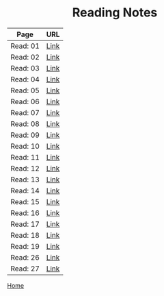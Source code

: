# **<center> Reading Notes </center>**


 Page | URL
 ---- | ----
 Read: 01 | [Link](https://faisalabuzaid.github.io/reading-notes/code401/class-01)
 Read: 02 | [Link](https://faisalabuzaid.github.io/reading-notes/code401/class-02)
 Read: 03 | [Link](https://faisalabuzaid.github.io/reading-notes/code401/class-03)
 Read: 04 | [Link](https://faisalabuzaid.github.io/reading-notes/code401/class-04)
 Read: 05 | [Link](https://faisalabuzaid.github.io/reading-notes/code401/class-05)
 Read: 06 | [Link](https://faisalabuzaid.github.io/reading-notes/code401/class-06)
 Read: 07 | [Link](https://faisalabuzaid.github.io/reading-notes/code401/class-07)
 Read: 08 | [Link](https://faisalabuzaid.github.io/reading-notes/code401/class-08)
 Read: 09 | [Link](https://faisalabuzaid.github.io/reading-notes/code401/class-09)
 Read: 10 | [Link](https://faisalabuzaid.github.io/reading-notes/code401/class-10)
 Read: 11 | [Link](https://faisalabuzaid.github.io/reading-notes/code401/class-11)
 Read: 12 | [Link](https://faisalabuzaid.github.io/reading-notes/code401/class-12)
 Read: 13 | [Link](https://faisalabuzaid.github.io/reading-notes/code401/class-13)
 Read: 14| [Link](https://faisalabuzaid.github.io/reading-notes/code401/class-14)
 Read: 15| [Link](https://faisalabuzaid.github.io/reading-notes/code401/class-15)
 Read: 16 | [Link](https://faisalabuzaid.github.io/reading-notes/code401/class-16)
 Read: 17 | [Link](https://faisalabuzaid.github.io/reading-notes/code401/class-17)
 Read: 18 | [Link](https://faisalabuzaid.github.io/reading-notes/code401/class-18)
 Read: 19 | [Link](https://faisalabuzaid.github.io/reading-notes/code401/class-19)
 Read: 26 | [Link](https://faisalabuzaid.github.io/reading-notes/code401/class-26)
 Read: 27 | [Link](https://faisalabuzaid.github.io/reading-notes/code401/class-27)



[Home](../)